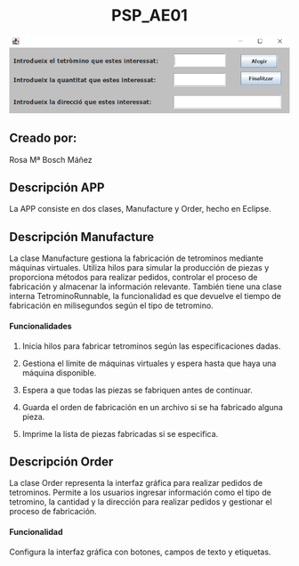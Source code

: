 <h1 align="center">PSP_AE01</h1> 

![Imagen del proyecto](./ImagenInterfaz.PNG)

<h2>Creado por:</h2> 
Rosa Mª Bosch Máñez

<h2>Descripción APP</h2> 

La APP consiste en dos clases, Manufacture y Order, hecho en Eclipse.

<h2>Descripción Manufacture</h2> 

La clase Manufacture gestiona la fabricación de tetrominos mediante máquinas virtuales. Utiliza hilos para simular la producción de piezas y proporciona métodos para realizar pedidos, controlar el proceso de fabricación y almacenar la información relevante. También tiene una clase interna TetrominoRunnable, la funcionalidad es que devuelve el tiempo de fabricación en milisegundos según el tipo de tetromino.

<h4>Funcionalidades</h4> 

1. Inicia hilos para fabricar tetrominos según las especificaciones dadas.

2.  Gestiona el límite de máquinas virtuales y espera hasta que haya una máquina disponible.

3.  Espera a que todas las piezas se fabriquen antes de continuar.

4.  Guarda el orden de fabricación en un archivo si se ha fabricado alguna pieza.

5.  Imprime la lista de piezas fabricadas si se especifica.

<h2>Descripción Order</h2> 

La clase Order representa la interfaz gráfica para realizar pedidos de tetrominos. Permite a los usuarios ingresar información como el tipo de tetromino, la cantidad y la dirección para realizar pedidos y gestionar el proceso de fabricación.

<h4>Funcionalidad</h4> 

Configura la interfaz gráfica con botones, campos de texto y etiquetas.

